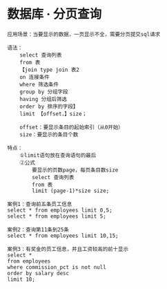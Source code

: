 # 数据库 · 分页查询

    应用场景：当要显示的数据，一页显示不全，需要分页提交sql请求
    
    语法：
        select 查询列表
        from 表
        【join type join 表2
        on 连接条件
        where 筛选条件
        group by 分组字段
        having 分组后筛选
        order by 排序的字段】
        limit 【offset，】size；
        
        offset：要显示条目的起始索引（从0开始）
        size：要显示的条目个数
        
    特点：
        ①limit语句放在查询语句的最后
        ②公式
            要显示的页数page，每页条目数size
            select 查询列表
            from 表
            limit (page-1)*size size; 
        
    案例1：查询前五条员工信息
    select * from employees limit 0,5;
    select * from employees limit 5;
    
    案例2：查询第11条到25条
    select * from employees limit 10,15;
    
    案例3：有奖金的员工信息，并且工资较高的前十显示
    select * 
    from employees
    where commission_pct is not null
    order by salary desc
    limit 10;
    